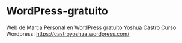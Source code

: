 # WordPress-gratuito
Web de Marca Personal en WordPress gratuito
Yoshua Castro
Curso
Wordpress: https://castroyoshua.wordpress.com/
